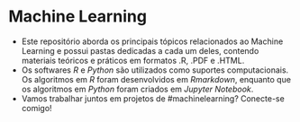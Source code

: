 # Machine Learning

- Este repositório aborda os principais tópicos relacionados ao Machine Learning e possui pastas dedicadas a cada um deles, contendo materiais teóricos e práticos em formatos .R, .PDF e .HTML.
- Os softwares *R* e *Python* são utilizados como suportes computacionais. Os algoritmos em *R* foram desenvolvidos em *Rmarkdown*, enquanto que os algoritmos em *Python* foram criados em *Jupyter Notebook*.
- Vamos trabalhar juntos em projetos de #machinelearning? Conecte-se comigo!

